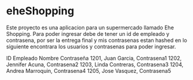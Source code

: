 # eheShopping

Este proyecto es una aplicacion para un supermercado llamado Ehe Shopping. Para poder ingresar debe de tener un id de empleado y contrasena, por ser la entrega final y mis contrasenas estan hashed en lo siguiente encontrara los usuarios y contrasenas para poder ingresar. 

ID Empleado
Nombre
Contraseña
1201, Juan Garcia, Contrasena1
1202, Jennifer Acuna, Contrasena2
1203, Linda Contreras, Contrasena3
1204, Andrea Marroquin, Contrasena4
1205, Jose Vasquez, Contrasena5

